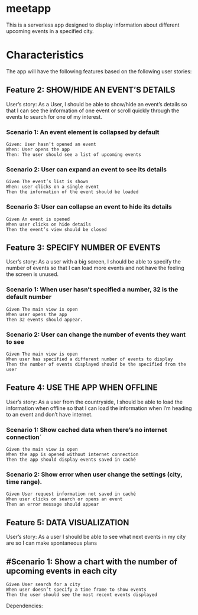 # meetapp

This is a serverless app designed to display information about different upcoming events in a specified city.



# Characteristics
The app will have the following features based on the following user stories:


## Feature 2:  SHOW/HIDE AN EVENT’S DETAILS
  User’s story: As a User, I should be able to show/hide an event’s details so that I can see the information of one event or scroll quickly through the events to search for one of my interest. 

### Scenario 1: An event element is collapsed by default
    Given: User hasn’t opened an event
    When: User opens the app
    Then: The user should see a list of upcoming events
### Scenario 2: User can expand an event to see its details
    Given The event’s list is shown
    When: user clicks on a single event
    Then the information of the event should be loaded
### Scenario 3: User can collapse an event to hide its details
    Given An event is opened
    When user clicks on hide details
    Then the event’s view should be closed


## Feature 3: SPECIFY NUMBER OF EVENTS
  User’s story: As a user with a big screen, I should be able to specify the number of events so that I can load more events and not have the feeling the screen is unused.

### Scenario 1: When user hasn’t specified a number, 32 is the default number
    Given The main view is open
    When user opens the app
    Then 32 events should appear.
### Scenario 2: User can change the number of events they want to see
    Given The main view is open
    When user has specified a different number of events to display
    Then the number of events displayed should be the specified from the user


## Feature 4: USE THE APP WHEN OFFLINE
  User’s story: As a user from the countryside, I should be able to load the information when offline so that I can load the information when I’m heading to an event and don’t have internet.

### Scenario 1: Show cached data when there’s no internet connection´
    Given the main view is open
    When the app is opened without internet connection
    Then the app should display events saved in caché
### Scenario 2: Show error when user change the settings (city, time range).
    Given User request information not saved in caché
    When user clicks on search or opens an event
    Then an error message should appear


## Feature 5: DATA VISUALIZATION
  User’s story: As a user I should be able to see what next events in my city are so I can make spontaneous plans 

## #Scenario 1: Show a chart with the number of upcoming events in each city
    Given User search for a city
    When user doesn’t specify a time frame to show events
    Then the user should see the most recent events displayed

Dependencies:
